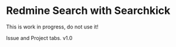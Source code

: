 # Redmine Search with Searchkick

This is work in progress, do not use it!

Issue and Project tabs. v1.0